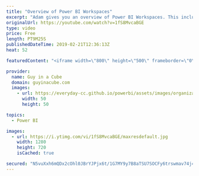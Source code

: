 ```yaml
---
title: "Overview of Power BI Workspaces"
excerpt: "Adam gives you an overview of Power BI Workspaces. This includes the My Workspace and App Workspaces within Power BI. This focuses on the new workspace experience.  Organize work in the new workspaces (preview) in Power BI https://docs.microsoft.com/power-bi/service-new-workspaces  Create the new workspaces"
originalUrl: https://youtube.com/watch?v=1fS8MvcaBGE
type: video
price: Free
length: PT9M25S
publishedDateTime: 2019-02-21T12:36:13Z
heat: 52

featuredContent: "<iframe width=\"800\" height=\"500\" frameborder=\"0\" src=\"https://www.youtube.com/embed/1fS8MvcaBGE\" allow=\"accelerometer; autoplay; encrypted-media; gyroscope; picture-in-picture\" allowfullscreen></iframe>"

provider:
  name: Guy in a Cube
  domain: guyinacube.com
  images:
    - url: https://everyday-cc.github.io/powerbi/assets/images/organizations/guyinacube.com-50x50.jpg
      width: 50
      height: 50

topics:
  - Power BI

images:
  - url: https://i.ytimg.com/vi/1fS8MvcaBGE/maxresdefault.jpg
    width: 1280
    height: 720
    isCached: true

secured: "N5vuXxh6mQDx2cOhl0JBrYJPjx6t/1G7MY9y7B8aTSU7SOCFy6trswmav74j4OQGyJ+X2vpciwLQCxIg9zgvCRBxo7Y6QTrU8QaU7FEr9zX9Twt8srPj+IS7oXSHMJXG7EFWRCbKmHMIAxbrJ/LiqP/g6myMSEmIu7BdW4UvsJUcq0Fvokte9aSj5X+5uZqt5MQoPLWhC99AJ/V/iAw6X6VOc82XmcIJq3TkKfGC0cRbwtOPWLFkioF+wt+zYuXx27NiauwAlfEyvUdTInD3tDKCIElBvADXoR/p17ggnjz4ucnJOK/g7QRoJVuK0BlxM3ffEzpIZR8dcNd+qjA11x+fgEGTS3u8pLSzKI/KLUkSUA+b2a2Gp8nM81tmapLBHZCGx+33lWvDGHf2FlzMyVwwtob2BJ0kWLpiuwfsTcU=;3lU9EdEtMXw2qtrkLd8rtQ=="
---
```


